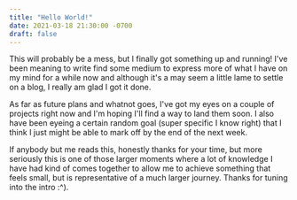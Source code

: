 ```yaml
---
title: "Hello World!"
date: 2021-03-18 21:30:00 -0700
draft: false
---
```


This will probably be a mess, but I finally got something up and running! I've
been meaning to write find some medium to express more of what I have on my
mind for a while now and although it's a may seem a little lame to settle on
a blog, I really am glad I got it done.

As far as future plans and whatnot goes, I've got my eyes on a couple of
projects right now and I'm hoping I'll find a way to land them soon. I also
have been eyeing a certain random goal (super specific I know right) that
I think I just might be able to mark off by the end of the next week.

If anybody but me reads this, honestly thanks for your time, but more seriously
this is one of those larger moments where a lot of knowledge I have had kind of
comes together to allow me to achieve something that feels small, but is
representative of a much larger journey. Thanks for tuning into the intro :^).

